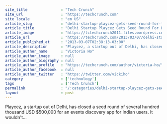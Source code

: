 ```yaml
---
site_title               : "Tech Crunch"
site_url                 : "https://techcrunch.com"
site_locale              : "en_US"
article_slug             : "delhi-startup-playcez-gets-seed-round-for-location-based-social-app-for-india"
article_title            : "Delhi Startup Playcez Gets Seed Round For Location-Based Social App For India"
article_image            : "https://tctechcrunch2011.files.wordpress.com/2013/03/image.jpg?w=300&h=300&crop=1"
article_url              : "https://techcrunch.com/2013/03/07/delhi-startup-playcez-gets-seed-round-for-location-based-social-app-for-india/"
article_published_at     : "2013-03-07T02:38:13-03:00"
article_description      : "Playcez, a startup out of Delhi, has closed a seed round of several hundred thousand USD $500,000 for an events discovery app for Indian users. It wouldn't..."
article_author_name      : "Victoria Ho"
article_author_image     : null
article_author_biography : null
article_author_profile   : "https://techcrunch.com/author/victoria-ho/"
article_author_facebook  : null
article_author_twitter   : "https://twitter.com/vickiho"
category                 : ['technology']
tags                     : ['Tech Crunch']
permalink                : "/:categories/delhi-startup-playcez-gets-seed-round-for-location-based-social-app-for-india/"
layout                   : post
---
```


Playcez, a startup out of Delhi, has closed a seed round of several hundred thousand USD $500,000 for an events discovery app for Indian users. It wouldn't...
